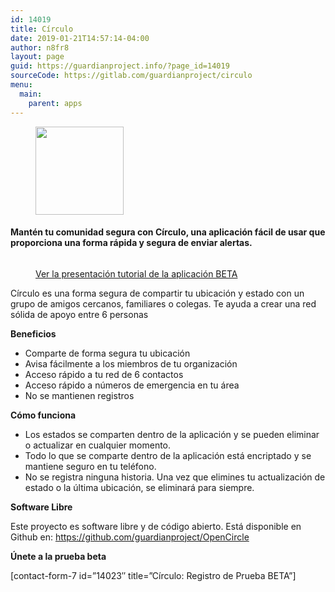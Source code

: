 ```yaml
---
id: 14019
title: Círculo
date: 2019-01-21T14:57:14-04:00
author: n8fr8
layout: page
guid: https://guardianproject.info/?page_id=14019
sourceCode: https://gitlab.com/guardianproject/circulo
menu:
  main:
    parent: apps
---
```

<div class="wp-block-image">
  <figure class="alignleft is-resized"><img src="https://guardianproject.info/wp-content/uploads/2019/01/mainlogo.png" alt="" class="wp-image-14035" width="141" height="141" srcset="https://guardianproject.info/wp-content/uploads/2019/01/mainlogo.png 1024w, https://guardianproject.info/wp-content/uploads/2019/01/mainlogo-150x150.png 150w, https://guardianproject.info/wp-content/uploads/2019/01/mainlogo-300x300.png 300w, https://guardianproject.info/wp-content/uploads/2019/01/mainlogo-768x768.png 768w" sizes="(max-width: 141px) 100vw, 141px" /></figure>
</div>

#### **Mantén tu comunidad segura con Círculo, una aplicación fácil de usar que proporciona una forma rápida y segura de enviar alertas.**  
<figure class="wp-block-image">

<img src="https://guardianproject.info/wp-content/uploads/2019/01/51271541-707f8800-198d-11e9-94e0-95d903d241cb-1024x676.png" alt="" class="wp-image-14021" srcset="https://guardianproject.info/wp-content/uploads/2019/01/51271541-707f8800-198d-11e9-94e0-95d903d241cb-1024x676.png 1024w, https://guardianproject.info/wp-content/uploads/2019/01/51271541-707f8800-198d-11e9-94e0-95d903d241cb-300x198.png 300w, https://guardianproject.info/wp-content/uploads/2019/01/51271541-707f8800-198d-11e9-94e0-95d903d241cb-768x507.png 768w" sizes="(max-width: 1024px) 100vw, 1024px" /> <figcaption>[Ver la presentación tutorial de la aplicación BETA](https://docs.google.com/presentation/d/1PjBQ2Zub7aFSaef98HETSy5xFzfP21kik_zyi3wB8Hw/edit)</figcaption></figure> 

Círculo es una forma segura de compartir tu ubicación y estado con un grupo de amigos cercanos, familiares o colegas. Te ayuda a crear una red sólida de apoyo entre 6 personas

**Beneficios**

  * Comparte de forma segura tu ubicación
  * Avisa fácilmente a los miembros de tu organización
  * Acceso rápido a tu red de 6 contactos
  * Acceso rápido a números de emergencia en tu área
  * No se mantienen registros



  


**Cómo funciona**

  * Los estados se comparten dentro de la aplicación y se pueden eliminar o actualizar en cualquier momento.
  * Todo lo que se comparte dentro de la aplicación está encriptado y se mantiene seguro en tu teléfono.
  * No se registra ninguna historia. Una vez que elimines tu actualización de estado o la última ubicación, se eliminará para siempre.

**Software Libre**

Este proyecto es software libre y de código abierto. Está disponible en Github en: https://github.com/guardianproject/OpenCircle

**Únete a la prueba beta**

[contact-form-7 id=&#8221;14023&#8243; title=&#8221;Círculo: Registro de Prueba BETA&#8221;]